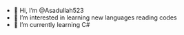- 👋 Hi, I’m @Asadullah523
- 👀 I’m interested in learning new languages reading codes
- 🌱 I’m currently learning C#


<!---
Asadullah523/Asadullah523 is a ✨ special ✨ repository because its `README.md` (this file) appears on your GitHub profile.
You can click the Preview link to take a look at your changes.
--->
